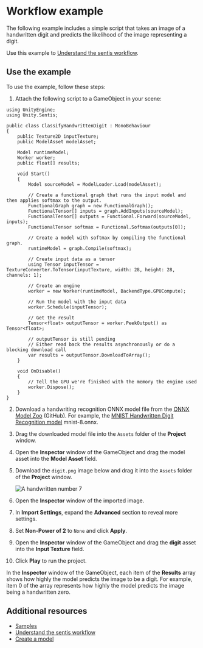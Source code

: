 # Workflow example

The following example includes a simple script that takes an image of a handwritten digit and predicts the likelihood of the image representing a digit.

Use this example to [Understand the sentis workflow](understand-sentis-workflow.md).

## Use the example

To use the example, follow these steps:

1. Attach the following script to a GameObject in your scene:

```
using UnityEngine;
using Unity.Sentis;

public class ClassifyHandwrittenDigit : MonoBehaviour
{
    public Texture2D inputTexture;
    public ModelAsset modelAsset;

    Model runtimeModel;
    Worker worker;
    public float[] results;

    void Start()
    {
        Model sourceModel = ModelLoader.Load(modelAsset);

        // Create a functional graph that runs the input model and then applies softmax to the output.
        FunctionalGraph graph = new FunctionalGraph();
        FunctionalTensor[] inputs = graph.AddInputs(sourceModel);
        FunctionalTensor[] outputs = Functional.Forward(sourceModel, inputs);
        FunctionalTensor softmax = Functional.Softmax(outputs[0]);

        // Create a model with softmax by compiling the functional graph.
        runtimeModel = graph.Compile(softmax);

        // Create input data as a tensor
        using Tensor inputTensor = TextureConverter.ToTensor(inputTexture, width: 28, height: 28, channels: 1);

        // Create an engine
        worker = new Worker(runtimeModel, BackendType.GPUCompute);

        // Run the model with the input data
        worker.Schedule(inputTensor);

        // Get the result
        Tensor<float> outputTensor = worker.PeekOutput() as Tensor<float>;

        // outputTensor is still pending
        // Either read back the results asynchronously or do a blocking download call
        var results = outputTensor.DownloadToArray();
    }

    void OnDisable()
    {
        // Tell the GPU we're finished with the memory the engine used
        worker.Dispose();
    }
}
```

2. Download a handwriting recognition ONNX model file from the [ONNX Model Zoo](https://github.com/onnx/models) (GitHub). For example, the [MNIST Handwritten Digit Recognition model](https://github.com/onnx/models/tree/main/validated/vision/classification/mnist) mnist-8.onnx.
3. Drag the downloaded model file into the `Assets` folder of the **Project** window.
4. Open the **Inspector** window of the GameObject and drag the model asset into the **Model Asset** field.
5. Download the `digit.png` image below and drag it into the `Assets` folder of the **Project** window.

   ![A handwritten number 7](images/digit.png)

6. Open the **Inspector** window of the imported image.
7. In **Import Settings**, expand the **Advanced** section to reveal more settings.
8. Set **Non-Power of 2** to `None` and click **Apply**.
9. Open the **Inspector** window of the GameObject and drag the **digit** asset into the **Input Texture** field.
10. Click **Play** to run the project.

In the **Inspector** window of the GameObject, each item of the **Results** array shows how highly the model predicts the image to be a digit. For example, item 0 of the array represents how highly the model predicts the image being a handwritten zero.

## Additional resources
- [Samples](package-samples.md)
- [Understand the sentis workflow](understand-sentis-workflow.md)
- [Create a model](create-a-model.md)


